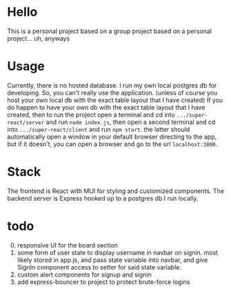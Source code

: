 # Hello
This is a personal project based on a group project based on a personal project... uh, anyways

# Usage
Currently, there is no hosted database. I run my own local postgres db for developing. So, you can't really use the application. (unless of course you host your own local db with the exact table layout that I have created) If you do happen to have your own db with the exact table layout that I have created, then to run the project open a terminal and cd into `.../super-react/server` and run `node index.js`, then open a second terminal and cd into `.../super-react/client` and run `npm start`. the latter should automatically open a window in your default browser directing to the app, but if it doesn't, you can open a browser and go to the url `localhost:3000`.

# Stack 
The frontend is React with MUI for styling and customized components. The backend server is Express hooked up to a postgres db I run locally. 

# todo
0. responsive UI for the board section
1. some form of user state to display username in navbar on signin. 
    most likely stored in app.js, and pass state variable into navbar,
    and give SignIn component access to setter for said state variable.
2. custom alert components for signup and signin
3. add express-bouncer to project to protect brute-force logins
